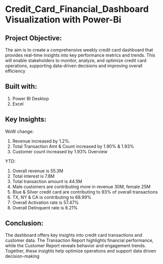 # Credit_Card_Financial_Dashboard Visualization with Power-Bi

## Project Objective:
The aim is to create a comprehensive weekly credit card dashboard that provides real-time insights into key performance metrics and trends. This will enable stakeholders to monitor, analyze, and optimize credit card operations, supporting data-driven decisions and improving overall efficiency
## **Built with:**
1. Power BI Desktop
2. Excel
## **Key Insights**:
WoW change:
1. Revenue increased by 1.2%.
2. Total Transaction Amt & Count increased by 1.90% & 1.93%
3. Customer count increased by 1.93% Overview
   
YTD:
1. Overall revenue is 55.3M
2. Total interest is 7.8M
3. Total transaction amount is 44.5M
4. Male customers are contributing more in revenue 30M, female 25M
5. Blue & Silver credit card are contributing to 93% of overall transactions
6. TX, NY & CA is contributing to 68.99%
7. Overall Activation rate is 57.47%
8. Overall Delinquent rate is 8.21%
## Conclusion:
The dashboard offers key insights into credit card transactions and customer data. The Transaction Report highlights financial performance, while the Customer Report reveals behavior and engagement trends. Together, these insights help optimize operations and support data driven decision-making

